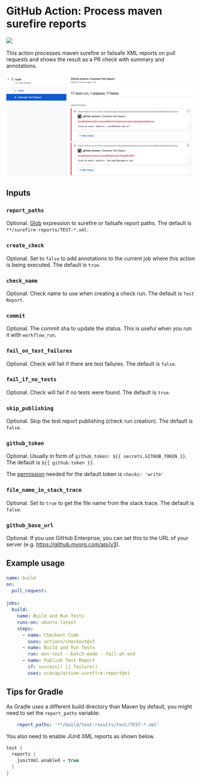 # GitHub Action: Process maven surefire reports

![](https://github.com/scacap/action-surefire-report/workflows/build/badge.svg)


This action processes maven surefire or failsafe XML reports on pull requests and shows the result as a PR check with summary and annotations.

![Screenshot](./screenshot.png)

## Inputs

### `report_paths`

Optional. [Glob](https://github.com/actions/toolkit/tree/master/packages/glob) expression to surefire or failsafe report paths. The default is `**/surefire-reports/TEST-*.xml`.

### `create_check`

Optional. Set to `false` to add annotations to the current job where this action is being executed. The default is `true`.

### `check_name`

Optional. Check name to use when creating a check run. The default is `Test Report`.

### `commit`

Optional. The commit sha to update the status. This is useful when you run it with `workflow_run`.

### `fail_on_test_failures`

Optional. Check will fail if there are test failures. The default is `false`.

### `fail_if_no_tests`

Optional. Check will fail if no tests were found. The default is `true`.

### `skip_publishing`

Optional. Skip the test report publishing (check run creation). The default is `false`.

### `github_token`

Optional. Usually in form of `github_token: ${{ secrets.GITHUB_TOKEN }}`. The default is `${{ github.token }}`.

The [permission](https://docs.github.com/en/actions/using-workflows/workflow-syntax-for-github-actions#permissions) needed for the default token is `checks: 'write'`

### `file_name_in_stack_trace`

Optional. Set to `true` to get the file name from the stack trace. The default is `false`.

### `github_base_url`

Optional: If you use GitHub Enterprise, you can set this to the URL of your server (e.g. https://github.myorg.com/api/v3).


## Example usage

```yml
name: build
on:
  pull_request:

jobs:
  build:
    name: Build and Run Tests
    runs-on: ubuntu-latest
    steps:
      - name: Checkout Code
        uses: actions/checkout@v1
      - name: Build and Run Tests
        run: mvn test --batch-mode --fail-at-end
      - name: Publish Test Report
        if: success() || failure()
        uses: scacap/action-surefire-report@v1
```

## Tips for Gradle

As Gradle uses a different build directory than Maven by default, you might need to set the `report_paths` variable:

```yaml
    report_paths: '**/build/test-results/test/TEST-*.xml'
```

You also need to enable JUnit XML reports as shown below.

```groovy
test {
  reports {
    junitXml.enabled = true
  }
}
```

